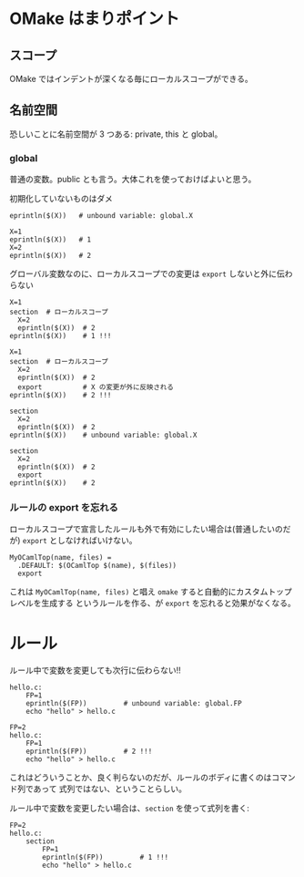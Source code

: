 # OMake はまりポイント

## スコープ

OMake ではインデントが深くなる毎にローカルスコープができる。

## 名前空間

恐しいことに名前空間が 3 つある: private, this と global。

### global

普通の変数。public とも言う。大体これを使っておけばよいと思う。

初期化していないものはダメ
```
eprintln($(X))   # unbound variable: global.X
```

```
X=1
eprintln($(X))   # 1
X=2
eprintln($(X))   # 2
```

グローバル変数なのに、ローカルスコープでの変更は `export` しないと外に伝わらない
```
X=1
section  # ローカルスコープ
  X=2
  eprintln($(X))  # 2
eprintln($(X))    # 1 !!!
```

```
X=1
section  # ローカルスコープ
  X=2
  eprintln($(X))  # 2
  export          # X の変更が外に反映される
eprintln($(X))    # 2 !!!
```

```
section
  X=2
  eprintln($(X))  # 2
eprintln($(X))    # unbound variable: global.X
```


```
section
  X=2
  eprintln($(X))  # 2
  export
eprintln($(X))    # 2
```

### ルールの export を忘れる

ローカルスコープで宣言したルールも外で有効にしたい場合は(普通したいのだが) `export` としなければいけない。

```
MyOCamlTop(name, files) =
  .DEFAULT: $(OCamlTop $(name), $(files))
  export
```
これは `MyOCamlTop(name, files)` と唱え `omake` すると自動的にカスタムトップレベルを生成する
というルールを作る、が `export` を忘れると効果がなくなる。

# ルール

ルール中で変数を変更しても次行に伝わらない!!

```
hello.c:
    FP=1
    eprintln($(FP))         # unbound variable: global.FP
    echo "hello" > hello.c
```

```
FP=2
hello.c:
    FP=1
    eprintln($(FP))         # 2 !!!
    echo "hello" > hello.c
```

これはどういうことか、良く判らないのだが、ルールのボディに書くのはコマンド列であって
式列ではない、ということらしい。

ルール中で変数を変更したい場合は、`section` を使って式列を書く:

```
FP=2
hello.c:
    section
        FP=1
        eprintln($(FP))         # 1 !!!
        echo "hello" > hello.c
```
